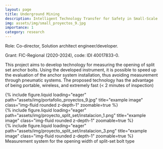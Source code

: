 ```yaml
---
layout: page
title: Underground Mining
description: Intelligent Technology Transfer for Safety in Small-Scale Underground Mining of Mining District 55 Chancón (2020-2024)
img: assets/img/small_proyectos_9.jpg
importance: 1
category: research
---
```


Role: Co-director, Solution architect engineer/developer. 

Grant: FIC-Regional (2020-2024), code: IDI 40017833-0.

This project aims to develop technology for measuring the opening of split set anchor bolts. Using the developed instrument, it is possible to speed up the evaluation of the anchor system installation, thus avoiding measurement through pneumatic systems. The proposed technology has the advantage of being portable, wireless, and extremely fast (< 2 minutes of inspection)

<div class="row">
    <div class="col-sm mt-3 mt-md-0">
        {% include figure.liquid loading="eager" path="assets/img/portafolio_proyectos_9.jpg" title="example image" class="img-fluid rounded z-depth-1" zoomable=true %}
    </div>
    <div class="col-sm mt-3 mt-md-0">
        {% include figure.liquid loading="eager" path="assets/img/proyecto_split_set/instalacion_1.png" title="example image" class="img-fluid rounded z-depth-1" zoomable=true  %}
    </div>
    <div class="col-sm mt-3 mt-md-0">
        {% include figure.liquid loading="eager" path="assets/img/proyecto_split_set/instalacion_3.png" title="example image" class="img-fluid rounded z-depth-1" zoomable=true  %}
    </div>
</div>
<div class="caption">
    Measurement system for the opening width of split-set bolt type
</div>
